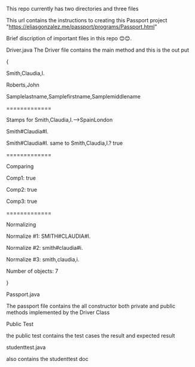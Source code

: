 This repo currently has two directories and three files 

This url contains the instructions to creating this Passport project 
"https://eliasgonzalez.me/passport/programs/Passport.html"

Brief discription of important files in this repo 😊😊.

Driver.java
The Driver file contains the main method and this is the out put

{

Smith,Claudia,I.

Roberts,John

Samplelastname,Samplefirstname,Samplemiddlename

=============

Stamps for Smith,Claudia,I.-->SpainLondon

Smith#Claudia#I.

Smith#Claudia#I. same to Smith,Claudia,I.? true

=============

Comparing

Comp1: true

Comp2: true

Comp3: true

=============

Normalizing

Normalize #1: SMITH#CLAUDIA#I.

Normalize #2: smith#claudia#i.

Normalize #3: smith,claudia,i.

Number of objects: 7

}

Passport.java

The passport file contains the all constructor both private and public methods implemented by the Driver Class

Public Test 

the public test contains the test cases the result and expected result 

studenttest.java

also contains the studenttest doc
